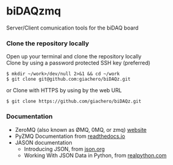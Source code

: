 # biDAQzmq
Server/Client comunication tools for the biDAQ board

### Clone the repository locally
Open up your terminal and clone the repository locally  
Clone by using a password protected SSH key (preferred)
```
$ mkdir ~/work>/dev/null 2>&1 && cd ~/work
$ git clone git@github.com:giachero/biDAQz.git
```
or Clone with HTTPS by using by the web URL
```
$ git clone https://github.com/giachero/biDAQz.git
```

### Documentation
* ZeroMQ (also known as ØMQ, 0MQ, or zmq) [website](https://zeromq.org/)
* PyZMQ Documentation from [readthedocs.io](https://pyzmq.readthedocs.io/en/latest/)
* JASON documentation
  * Introducing JSON, from [json.org](https://www.json.org/json-en.html)
  * Working With JSON Data in Python, from [realpython.com](https://realpython.com/python-json/)
